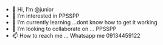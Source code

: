- 👋 Hi, I’m @junior
- 👀 I’m interested in PPSSPP 
- 🌱 I’m currently learning ...dont know how to get it working 
- 💞️ I’m looking to collaborate on ...  PPSSPP 
- 📫 How to reach me ... Whatsapp me 09134459122

<!---
junior070 is a ✨ special ✨ repository because its `README.md` (this file) appears on your GitHub profile.
You can click the Preview link to take a look at your changes.
--->


